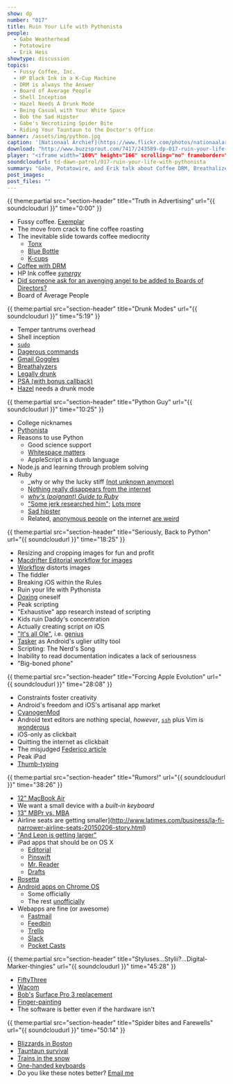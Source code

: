 ```yaml
---
show: dp
number: "017"
title: Ruin Your Life with Pythonista
people:
  - Gabe Weatherhead
  - Potatowire
  - Erik Hess
showtype: discussion
topics: 
  - Fussy Coffee, Inc.
  - HP Black Ink in a K-Cup Machine
  - DRM is always the Answer
  - Board of Average People
  - Shell Inception
  - Hazel Needs A Drunk Mode
  - Being Casual with Your White Space
  - Bob the Sad Hipster
  - Gabe's Necrotizing Spider Bite
  - Riding Your Tauntaun to the Doctor's Office
banner: /assets/img/python.jpg
caption: '[Nationaal Archief](https://www.flickr.com/photos/nationaalarchief/3236811556)'
download: "http://www.buzzsprout.com/7417/243589-dp-017-ruin-your-life-with-pythonista.mp3?client_source=buzzsprout_site"
player: "<iframe width="100%" height="166" scrolling="no" frameborder="no" src="https://w.soundcloud.com/player/?url=https%3A//api.soundcloud.com/tracks/189942185%3Fsecret_token%3Ds-XWHhE&amp;color=ff5500&amp;auto_play=false&amp;hide_related=false&amp;show_comments=true&amp;show_user=true&amp;show_reposts=false"></iframe>"
soundcloudurl: td-dawn-patrol/017-ruin-your-life-with-pythonista
summary: "Gabe, Potatowire, and Erik talk about Coffee DRM, Breathalizers, Python, Ruby, Pythonista, Editorial, thumb typing, iOS and Android app cultures, styluses, and spider bites."
post_images:
post_files: ""
---
```


{{ theme:partial src="section-header" title="Truth in Advertising" url="{{ soundcloudurl }}" time="0:00" }}

* Fussy coffee. [Exemplar](https://twitter.com/joesteel/status/564207549268779008/photo/1)
* The move from crack to fine coffee roasting
* The inevitable slide towards coffee mediocrity
  * [Tonx](https://bluebottlecoffee.com/frequency/joining-forces?tonx=1)
  * [Blue Bottle](https://bluebottlecoffee.com/at-home)
  * [K-cups](http://www.fannetasticfood.com/wp-content/uploads/2011/11/IMG_4321.jpg)
* [Coffee with DRM](http://www.theverge.com/2015/2/5/7986327/keurigs-attempt-to-drm-its-coffee-cups-totally-backfired)
* HP Ink coffee [*synergy*](http://www.staples.com/sbd/cre/products/130512/26740/images/26740_gr960.jpg)
* [Did someone ask for an avenging angel to be added to Boards of Directors?](http://rotl.tumblr.com/post/33842620627/can-you-imagine-the-eyes-around-the-table-they)
* Board of Average People

{{ theme:partial src="section-header" title="Drunk Modes" url="{{ soundcloudurl }}" time="5:19" }}

* Temper tantrums overhead
* Shell inception
* [`sudo`](http://xkcd.com/149/)
* [Dagerous commands](http://www.commandlinefu.com/commands/tagged/904/dangerous)
* [Gmail Goggles](http://www.labnol.org/internet/email/gmail-goggles-prevent-drunk-emailing-on-friday-nights/4808/)
* [Breathalyzers](http://www.amazon.com/gp/product/B0026IBZSK/ref=as_li_ss_tl?ie=UTF8&tag=duckwing-20&linkCode=as2&camp=217145&creative=399373&creativeASIN=B0026IBZSK)
* [Legally drunk](http://jalopnik.com/this-map-will-show-you-drunk-driving-limits-all-over-th-1465013053)
* [PSA (with bonus callback)](https://www.youtube.com/watch?v=qv4Uh6r1i2g)
* [Hazel](http://www.noodlesoft.com/) needs a drunk mode

{{ theme:partial src="section-header" title="Python Guy" url="{{ soundcloudurl }}" time="10:25" }}

* College nicknames
* [Pythonista](https://itunes.apple.com/us/app/pythonista/id528579881?mt=8&uo=4&at=11lqk8)
* Reasons to use Python
  * Good science support
  * [Whitespace matters](https://www.python.org/dev/peps/pep-0008/)
  * AppleScript is a dumb language
* Node.js and learning through problem solving
* Ruby
  * _why or why the lucky stiff [(not unknown anymore)](http://en.wikipedia.org/wiki/Why_the_lucky_stiff)
  * [Nothing really disappears from the internet](http://whymirror.github.com/)
  * [*why's (poignant) Guide to Ruby*](http://mislav.uniqpath.com/poignant-guide/)
  * ["Some jerk researched him"](https://web.archive.org/web/20110819023001/http://jonathaniswhy.posterous.com/); [Lots more](http://www.slate.com/articles/technology/technology/2012/03/ruby_ruby_on_rails_and__why_the_disappearance_of_one_of_the_world_s_most_beloved_computer_programmers_.single.html)
  * [Sad hipster](http://upload.wikimedia.org/wikipedia/commons/thumb/5/51/Whytheluckystiff.jpg/1024px-Whytheluckystiff.jpg)
  * Related, [anonymous people](https://twitter.com/drdrang) on the internet [are weird](https://twitter.com/potatowire)

{{ theme:partial src="section-header" title="Seriously, Back to Python" url="{{ soundcloudurl }}" time="18:25" }}

* Resizing and cropping images for fun and profit
* [Macdrifter Editorial workflow for images](http://www.macdrifter.com/2013/09/editorial-workflow-for-sizing-and-uploading-images.html)
* [Workflow](https://itunes.apple.com/us/app/workflow-powerful-automation/id915249334?mt=8&uo=4&at=11lqk8) distorts images
* The fiddler
* Breaking iOS within the Rules
* Ruin your life with Pythonista
* [Doxing](http://en.wikipedia.org/wiki/Doxing) oneself
* Peak scripting
* "Exhaustive" app research instead of scripting
* Kids ruin Daddy's concentration
* Actually creating script *on* iOS
* ["It's all Ole"](https://twitter.com/olemoritz), i.e. [genius](http://omz-software.com/)
* [Tasker](https://play.google.com/store/apps/details?id=net.dinglisch.android.taskerm&hl=en) as Android's uglier utilty tool
* Scripting: The Nerd's Song
* Inability to read documentation indicates a lack of seriousness
* "Big-boned phone"

{{ theme:partial src="section-header" title="Forcing Apple Evolution" url="{{ soundcloudurl }}" time="28:08" }}

* Constraints foster creativity
* Android's freedom and iOS's artisanal app market
* [CyanogenMod](http://www.cyanogenmod.org/)
* Android text editors are nothing special, *however*, [`ssh`](https://play.google.com/store/apps/details?id=com.sonelli.juicessh) plus Vim is [wonderous](http://technicaldifficulties.us/episodes/077-learning-vim-with-potatowire)
* iOS-only as clickbait
* Quitting the internet as clickbait
* The misjudged [Federico article](http://www.macstories.net/stories/ipad-air-2-review-why-the-ipad-became-my-main-computer/)
* Peak iPad
* [Thumb-typing](http://osxdaily.com/2011/11/09/split-ipad-keyboard/)

{{ theme:partial src="section-header" title="Rumors!" url="{{ soundcloudurl }}" time="38:26" }}

* [12" MacBook Air](http://www.macrumors.com/roundup/retina-macbook-air/)
* We want a small device with a *built-in keyboard*
* [13" MBPr vs. MBA](http://www.blogcdn.com/slideshows/images/slides/128/314/8/S1283148/slug/l/dsc08903-1.jpg)
* Airline seats are getting smaller](http://www.latimes.com/business/la-fi-narrower-airline-seats-20150206-story.html)
* ["And Leon is getting larger"](https://www.youtube.com/watch?v=-cJmpwkUx4s)
* iPad apps that should be on OS X
  * [Editorial](http://www.macdrifter.com/2013/09/editorial-workflow-for-sizing-and-uploading-images.html)
  * [Pinswift](https://itunes.apple.com/us/app/pinswift-fast-powerful-pinboard/id766741240?mt=8&uo=4&at=11lqk8)
  * [Mr. Reader](https://itunes.apple.com/us/app/mr.-reader/id412874834?mt=8&uo=4&at=11lqk8)
  * [Drafts](https://itunes.apple.com/us/app/drafts-4-quickly-capture-notes/id905337691?mt=8&uo=4&at=11lqk8)
* [Rosetta](https://www.apple.com/asia/rosetta/)
* [Android apps on Chrome OS](http://www.omgchrome.com/tag/android-apps-for-chrome/)
  * Some officially
  * The rest [unofficially](https://github.com/vladikoff/chromeos-apk)
* Webapps are fine (or awesome)
  * [Fastmail](https://www.fastmail.com)
  * [Feedbin](https://feedbin.com/)
  * [Trello](https://trello.com/)
  * [Slack](https://slack.com/)
  * [Pocket Casts](https://play.pocketcasts.com)

{{ theme:partial src="section-header" title="Styluses...Stylii?...Digital-Marker-thingies" url="{{ soundcloudurl }}" time="45:28" }}

* [FiftyThree](https://www.fiftythree.com/)
* [Wacom](http://www.wacom.com/)
* [Bob's](http://takitapart.com/) [Surface Pro 3 replacement](http://www.wacom.com/en-us/announcements/cintiq-companion-2)
* [Finger-painting](http://www.newyorker.com/culture/culture-desk/cover-story-finger-painting)
* The software is better even if the hardware isn't

{{ theme:partial src="section-header" title="Spider bites and Farewells" url="{{ soundcloudurl }}" time="50:14" }}

* [Blizzards in Boston](http://www.boston.com/news/weather/2015/02/02/our-favorite-boston-blizzard-photos/ZeWpSbkKdHNiwy2qkUdaDI/story.html)
* [Tauntaun survival](http://www.thinkgeek.com/product/bb2e/)
* [Trains in the snow](http://i.imgur.com/azp2uQJ.gif)
* [One-handed keyboards](http://blog.xkcd.com/2007/08/14/mirrorboard-a-one-handed-keyboard-layout-for-the-lazy/)
* Do you like these notes better? [Email me](mailto:shownotes@potatowire.com?subject=I%20Like%20Big%20Notes%20and%20I%20Cannot%20Lie)
